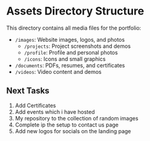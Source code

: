 # Assets Directory Structure

This directory contains all media files for the portfolio:

- `/images`: Website images, logos, and photos
  - `/projects`: Project screenshots and demos
  - `/profile`: Profile and personal photos
  - `/icons`: Icons and small graphics
- `/documents`: PDFs, resumes, and certificates
- `/videos`: Video content and demos


## Next Tasks

1. Add Certificates
2. Add events which i have hosted
3. My repository to the collection of random images
4. Complete ip the setup to contact us page
5. Add new logos for socials on the landing page